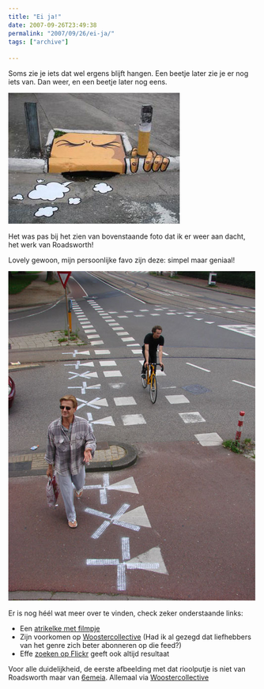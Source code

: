 ```yaml
---
title: "Ei ja!"
date: 2007-09-26T23:49:38
permalink: "2007/09/26/ei-ja/"
tags: ["archive"]

---
```

Soms zie je iets dat wel ergens blijft hangen. Een beetje later zie je er nog iets van. Dan weer, en een beetje later nog eens.

![riool](/images/blog/2007/09/riool.jpg)

Het was pas bij het zien van bovenstaande foto dat ik er weer aan dacht, het werk van Roadsworth!

Lovely gewoon, mijn persoonlijke favo zijn deze: simpel maar geniaal!

![Roadsworth](/images/blog/2007/09/roadeurope1.jpg)

Er is nog héél wat meer over te vinden, check zeker onderstaande links:

* Een [atrikelke met filmpje](http://www.fontanel.nl/artikelen/king-tuesdays-4-roadsworth "http://www.fontanel.nl/artikelen/king-tuesdays-4-roadsworth")
* Zijn voorkomen op [Woostercollective](http://www.eablogs.com/mt3.32/mt-search.cgi?IncludeBlogs=3&Template=wooster&search=roadsworth "http://www.eablogs.com/mt3.32/mt-search.cgi?IncludeBlogs=3&Template=wooster&search=roadsworth") (Had ik al gezegd dat liefhebbers van het genre zich beter abonneren op die feed?)
* Effe [zoeken op Flickr](http://www.flickr.com/search/?q=Roadsworth&w=all "http://www.flickr.com/search/?q=Roadsworth&w=all") geeft ook altijd resultaat

Voor alle duidelijkheid, de eerste afbeelding met dat rioolputje is niet van Roadsworth maar van [6emeia](http://www.fotolog.com/6emeia "http://www.fotolog.com/6emeia"). Allemaal via [Woostercollective](http://feeds.feedburner.com/~r/wooster/~3/156001827/underfoot_in_sao_paulo.html "http://feeds.feedburner.com/~r/wooster/~3/156001827/underfoot_in_sao_paulo.html")
